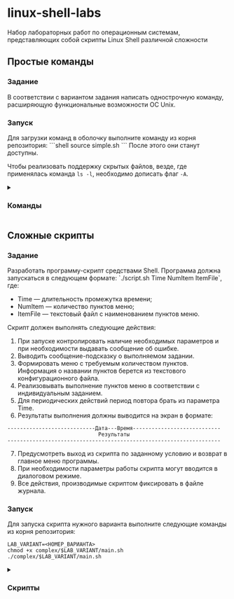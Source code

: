 # linux-shell-labs
Набор лабораторных работ по операционным системам, представляющих собой скрипты Linux Shell различной сложности

<h2>Простые команды</h2>

<h3>Задание</h3>
В соответствии с вариантом задания написать однострочную команду, расширяющую функциональные возможности ОС Unix.

<h3>Запуск</h3>
Для загрузки команд в оболочку выполните команду из корня репозитория:
```shell
source simple.sh
```
После этого они станут доступны.

Чтобы реализовать поддержку скрытых файлов, везде, где применялась команда `ls -l`, необходимо дописать флаг `-A`.

<details>
<summary><h3>Команды</h3></summary>
 
**1.** `lx` **— вывести список файлов указанного каталога, у которых права на чтение, запись и выполнение только для создателя файла (т.е. rwx------), отсортировать их по имени в обратном порядке.**

Команда ls -lh $1 выводит всё содержание указаного каталога, а grep находит те строки, которые начинаются на -rwx------ (т. е. содержат файлы с требуемым набором прав).

<img width=75% src="https://github.com/user-attachments/assets/f65c2a91-8812-4d78-9031-f25834ffb084"/>
<br>
<br>

**2.** `pu` **— посчитать количество процессов, запущенных указанным пользователем.**

Команда ps с аргументом -u выводит список процессов, запущенных указанным пользователем. Модификатор h убирает заголовок перед списком. Для подсчёта остаётся вызвать команду wc. Флаг -l, означает подсчёт только строк (а не слов и символов).

<img width=75% src="https://github.com/user-attachments/assets/cb2611c9-811b-4c5c-8d79-7b21e35cd850" />
<br>
<br>

**3.** `pt` **— посчитать кол-во процессов, запущенных с указанного терминала.**

Команда ps c модификатором t выводит список процессов, запущенных с указанного терминала. Для подсчёта вновь используем модификатор h и передачу команде wc.

<img width=75% src="https://github.com/user-attachments/assets/9a67365e-6457-4177-baea-5867d9a53aea" />
<br>
<br>

**4.** `nx` **— количество исполнимых файлов в указанном каталоге.**

С помощью ls -l $1 выведем содержимое указанного каталога. Командой grep с шаблоном «^-.*x.* » найдём все строки, начинающиеся на - (такие строки описывают файлы) и содержащие x в триадах прав (хотя бы одна x означает, что файл является исполняемым для одной из групп пользователей). Флаг -с команды grep означает, что нужно вывести только число найденных строк.

<img width=75% src="https://github.com/user-attachments/assets/7b019955-2ee5-4677-ad59-e985868d397d" />
<br>
<br>

**5.** `npu` **— посчитать количество терминированных процессов, запущенных указанным пользователем.**

Терминированные процессы имеют статус T в списке процессов. Поскольку нам необходимо узнать их количество, воспользуемся аргументом -o и передадим ему одно поле — stat (статус процесса). Аргумент -u $1 выведет процессы указанного пользователя. Остаётся найти количество нужных статусов при помощи grep -c ‘^T’.
На скриншоте было создано и прервано 3 процесса, чтобы продемонстрировать работу скрипта.

<img width=75% src="https://github.com/user-attachments/assets/3b0b33e6-e2e6-4dd7-8ee0-c989699407b0" />
<br>
<br>

**6.** `mp` **— количество процессов, запущенных определенного числа.**

Запустим команду ps с модификатором h и флагом е для получения всех процессов без строки заголовка. Чтобы выбрать только даты, добавим аргументы -o lstart и -D %d.%m.%y. Теперь для поиска и подсчёта можно вводить дату в привычном формате.

<img width=75% src="https://github.com/user-attachments/assets/04004433-fdc6-4f69-b583-bde2f57b3f65" />
<br>
<br>

**7.** `tu` **— посчитать количество терминалов, с которых запущены процессы в текущий момент времени.**

Команда who в числе прочих данных выводит список активных терминалов. Подсчитаем их с помощью wc -l. При этом, поскольку с терминала pts/0 процессы не запускаются, отнимем от подсчитанного значения 1. Остаётся только вывести полученное арифметическое выражение с помощью echo.

<img width=75% src="https://github.com/user-attachments/assets/2892512e-de5f-4ef8-b6ae-a9c2f3f2b120" />
<br>
<br>

**8.** `bp` **— вывести информацию об указанном количестве процессов, имеющих наибольшее время использования процессора.**

Выведем список всех процессов командой ps -e. Также после аргумента -o укажем необходимые поля для вывода: пользователь, идентификатор процесса, процессорное время и команда. Чтобы отсортировать список по процессорному времени по убыванию используем аргумент --sort=-time. Чтобы вывести указанное количество строк из полученного списка, используем команду head. Аргумент -n задаёт число строк для вывода. Поскольку строка заголовка в данном случае нужна, к указанному числу прибавим 1.

<img width=75% src="https://github.com/user-attachments/assets/ce81da0f-5ae7-45e9-9052-2dea443de266" />
<br>
<br>

**9.** `bf` **— вывести информацию об указанном количестве файлов, имеющих наибольший размер.**

С помощью флага -S отсортируем вывод команды ls -lh по размеру файлов. Чтобы отобрать файлы из содержимого каталога, применим grep ‘^-‘. Чтобы выбрать только указанное количество файлов из топа, используем head -n $2.

<img width=75% src="https://github.com/user-attachments/assets/31071b65-2a57-4a34-91df-e17a68bd50e3" />
<br>
<br>

**10.** `fm` **— посчитать кол-во директорий в указанном каталоге, у которых права доступа: rwxrwxrwx.**

Выведем содержимое указанного каталога, после чего используем grep с шаблоном ‘^drwxrwxrwx’ (выбирает директории с полной триадой прав) и подсчитаем с помощью флага -c.

<img width=75% src="https://github.com/user-attachments/assets/eacb8836-a9bd-4c5b-aa4d-fe512c14ecb8" />
<br>
<br>

**11.** `ml` **— вывести информацию об указанном количестве файлов, имеющих наибольшее число связей.**

Число связей файлов выводится во втором столбце вывода команды ls -l. Поэтому, чтобы отсортировать файлы и директории по числу связей, передадим команде sort аргументы -rnk2 (числовая сортировка по убыванию по второму столбцу). Чтобы получить указанное количество файлов, применим команду head.

<img width=75% src="https://github.com/user-attachments/assets/58868b27-3d00-40bf-8a5e-43ffe5370d5f" />
<br>
<br>

**12.** `ll` **— список пользователей-владельцев файлов в указанном каталоге.**

Чтобы вычленить пользователей владельцев из содержимого каталога, применим команду awk. Чтобы выбрать из них уникальные имена, используем sort -u.

<img width=75% src="https://github.com/user-attachments/assets/703ea097-8f69-4cfb-9571-124b732f6f69" />
<br>
<br>

**13.** `rl` **— вывести список всех файлов, с датой создания, равной текущему числу.**

Для вывода содержимого каталога с датой создания применим аргумент --time=creation, а чтобы эта дата была в более привычном формате, добавим аргумент --time-style +%d.%m.%y. Текущую дату получим в этом же формате командой date. Остаётся только найти строчки, содержащие эту дату (а также - в начале строки как признак файла), при помощи grep.

<img width=75% src="https://github.com/user-attachments/assets/12b33de6-019e-40c5-9cb6-f5a56f0c2f44" />
<br>
<br>

**14.** `lr` **— вывести 5 последних процессов, запущенных root.**

По аналогии с командой bp (см. пункт 8) выведем интересующие нас колонки процессов root и с помощью аргумента --sort=-start отсортируем по времени создания по убыванию.

<img width=75% src="https://github.com/user-attachments/assets/5d401952-37ac-46b1-9795-cd9bb2d31f1c" />
<br>
<br>

**15.** `rc` **— вывести 5 процессов, запущенных studentom.**

Выведем все процессы, запущенные указанным пользователем, после чего выберем 5 из них (а также строку заголовка).

<img width=75% src="https://github.com/user-attachments/assets/a0c9883f-a80f-4922-8a18-7f8c8e2f1d0f" />
<br>
<br>

**16.** `cu` **— посчитать, какое количество пользователей сейчас работает в системе (имя уникально).**

Выведем работающих на данный момент пользователей командой w, отбросим строку заголовка флагом -h и подсчитаем оставшиеся строки пользователей.

<img width=75% src="https://github.com/user-attachments/assets/577b7673-b0ee-493d-86a7-7a71f1516070" />

</details>

<h2>Сложные скрипты</h2>
<h3>Задание</h3>
Разработать программу-скрипт средствами Shell. Программа должна запускаться в следующем формате: `./script.sh Time NumItem ItemFile`, где:
 
- Тime — длительность промежутка времени;
- Numltem — количество пунктов меню;
- ItemFile — текстовый файл с наименованием пунктов меню.

Скрипт должен выполнять следующие действия:
1. При запуске контролировать наличие необходимых параметров и при необходимости выдавать сообщение об ошибке.
2. Выводить сообщение-подсказку о выполняемом задании.
3. Формировать меню с требуемым количеством пунктов. Информация о названии пунктов берется из текстового конфигурационного файла.
4. Реализовывать выполнение пунктов меню в соответствии с индивидуальным заданием.
5. Для периодических действий период повтора брать из параметра Time.
6. Результаты выполнения должны выводится на экран в формате:
```
----------------------------Дата---Время----------------------------
                             Результаты
--------------------------------------------------------------------
```
7. Предусмотреть выход из скрипта по заданному условию и возврат в главное меню программы.
8. При необходимости параметры работы скрипта могут вводится в диалоговом режиме.
9. Все действия, производимые скриптом фиксировать в файле журнала.

<h3>Запуск</h3>
Для запуска скрипта нужного варианта выполните следующие команды из корня репозитория:

```shell
LAB_VARIANT=<НОМЕР_ВАРИАНТА>
chmod +x complex/$LAB_VARIANT/main.sh
./complex/$LAB_VARIANT/main.sh
```

<details>
<summary><h3>Скрипты</h3></summary>

**[Вариант 5](./complex/5)**
1. Поиск в двух указанных каталогах файлов с одинаковым содержимым. Вывод имен этих файлов и размера в строках.
2. Создание в текущем каталоге папки вида data-time до тех пор, пока в текущем каталоге не появится файл с именем stop. В каждую папку копировать из текущего каталога файлы, заканчивающиеся на символы а — в первую папку, b — во вторую папку и т. д.
3. При выходе удаление всех созданных папок и создание файла, в который записывается их количество.

<details>
<summary><h4>Скриншоты</h4></summary>
<img width=75% src="https://github.com/user-attachments/assets/a117e026-032d-4684-b56b-d35195969c2f" />
<img width=75% src="https://github.com/user-attachments/assets/da8dcbcb-3262-4e9e-af61-1a228592e3d4" />
</details>

<details>
<summary><h4>Пример лога</h4></summary>

```
[<ДАТА И ВРЕМЯ>] <ВЫЗОВ ФУНКЦИИ ИЛИ ФАЙЛА С АРГУМЕНТАМИ>
<СООБЩЕНИЕ>


[28.10.2023 22:05:53] <одна из библиотек>
Создаём файл лога

[28.10.2023 22:05:53] <одна из библиотек>
Найдено 3 запрограммированных действий по варианту: sizeDifference analyzeProcessCountChanging listNewProcesses

[28.10.2023 22:05:53] ./main.sh "3" "3" "menu"
Проверим аргументы скрипта на корректность

[28.10.2023 22:05:53] isIntBetween "3" "длительность промежутка времени в секундах" "1"
Проверим, является ли "3" числовым значением
[28.10.2023 22:05:53]
Проверим, лежит ли 3 между min=1 и max=

[28.10.2023 22:05:53] isIntBetween "3" "максимальное количество пунктов меню" "3"
Проверим, является ли "3" числовым значением
[28.10.2023 22:05:53]
Проверим, лежит ли 3 между min=3 и max=

[28.10.2023 22:05:53] ./main.sh "3" "3" "menu"
Проверим, доступен ли файл "menu" для чтения

[28.10.2023 22:05:53] ./main.sh "3" "3" "menu"
Первоначальная настройка завершена, переходим в основной цикл

[28.10.2023 22:05:53] border
Выводим строчку с текущей датой и временем

[28.10.2023 22:05:53] _menuItems
Прочитаем и выведем 3 строк файла "menu"
[28.10.2023 22:05:53]
Выведено 3 пунктов меню

[28.10.2023 22:05:53] ./main.sh
Считаем символ для выбора пункта меню

[28.10.2023 22:05:53] readTillCorrectResult "_readNum" "пункт меню"
Будем запускать функцию считывания, пока она не завершится без ошибок
[28.10.2023 22:05:59]
Считан символ '1'. Проверим, является ли он номером одного из пунктов меню

[28.10.2023 22:05:59] isIntBetween "1" "пункт меню" "1" "3"
Проверим, является ли "1" числовым значением
[28.10.2023 22:05:59]
Проверим, лежит ли 1 между min=1 и max=3

[28.10.2023 22:05:59] _readNum
Сделаем пункт меню индексом (уменьшим на 1), чтобы обращаться по нему к массиву действий

[28.10.2023 22:05:59] readTillCorrectResult "_readNum" "пункт меню"
Считывание прошло успешно

[28.10.2023 22:05:59] border
Выводим строчку с текущей датой и временем

[28.10.2023 22:05:59] ./main.sh "3" "3" "menu"
Начинаем выполнение действия "sizeDifference"

[28.10.2023 22:05:59] sizeDifference
Считаем папку для проверки

[28.10.2023 22:05:59] readTillCorrectResult "_readDirectory" "папку для поиска файлов по подкаталогам"
Будем запускать функцию считывания, пока она не завершится без ошибок

[28.10.2023 22:06:07] _readDirectory
Считано значение "/home/scorpion". Проверим, папка ли это
[28.10.2023 22:06:07]
Теперь проверим, содержит ли она подкаталоги для проверки

[28.10.2023 22:06:07] readTillCorrectResult "_readDirectory" "папку для поиска файлов по подкаталогам"
Считывание прошло успешно

[28.10.2023 22:06:07] sizeDifference
Найдём подкаталоги 1-го уровня данной папки
[28.10.2023 22:06:07]
Начинаем просмотр каждого из них
[28.10.2023 22:06:07]
".config": 112510389 - 0 = 112510389
[28.10.2023 22:06:07]
".local": 127916928 - 0 = 127916928
[28.10.2023 22:06:07]
".cache": 255842149 - 0 = 255842149
[28.10.2023 22:06:07]
"Desktop" — содержит менее двух файлов, невозможно получить разность
[28.10.2023 22:06:07]
".yandex": 580 - 38 = 542
[28.10.2023 22:06:07]
".pki": 36864 - 449 = 36415
[28.10.2023 22:06:07]
".vscode": 119869456 - 0 = 119869456
[28.10.2023 22:06:07]
".gnome": 354 - 326 = 28
[28.10.2023 22:06:07]
".designer": 16718 - 848 = 15870
[28.10.2023 22:06:07]
".cargo": 239662666 - 0 = 239662666
[28.10.2023 22:06:07]
".java": 148572 - 0 = 148572
[28.10.2023 22:06:07]
".android": 1704 - 12 = 1692
[28.10.2023 22:06:07]
".jdks": 130326280 - 11 = 130326269
[28.10.2023 22:06:07]
".m2": 575854 - 40 = 575814
[28.10.2023 22:06:07]
".pgadmin": 61440 - 0 = 61440
[28.10.2023 22:06:07]
".swt" — содержит менее двух файлов, невозможно получить разность
[28.10.2023 22:06:07]
"Загрузки" — содержит менее двух файлов, невозможно получить разность
[28.10.2023 22:06:07]
"Документы" — содержит менее двух файлов, невозможно получить разность
[28.10.2023 22:06:07]
"Изображения" — содержит менее двух файлов, невозможно получить разность
[28.10.2023 22:06:07]
"Видео" — содержит менее двух файлов, невозможно получить разность

[28.10.2023 22:06:07] ./main.sh "3" "3" "menu"
Действие "sizeDifference" завершено

[28.10.2023 22:06:07] border
Выводим строчку с текущей датой и временем

[28.10.2023 22:06:07] _menuItems
Прочитаем и выведем 3 строк файла "menu"
[28.10.2023 22:06:07]
Выведено 3 пунктов меню

[28.10.2023 22:06:07] ./main.sh
Считаем символ для выбора пункта меню

[28.10.2023 22:06:07] readTillCorrectResult "_readNum" "пункт меню"
Будем запускать функцию считывания, пока она не завершится без ошибок
[28.10.2023 22:07:02]
Считан символ '2'. Проверим, является ли он номером одного из пунктов меню

[28.10.2023 22:07:02] isIntBetween "2" "пункт меню" "1" "3"
Проверим, является ли "2" числовым значением
[28.10.2023 22:07:02]
Проверим, лежит ли 2 между min=1 и max=3

[28.10.2023 22:07:02] _readNum
Сделаем пункт меню индексом (уменьшим на 1), чтобы обращаться по нему к массиву действий

[28.10.2023 22:07:02] readTillCorrectResult "_readNum" "пункт меню"
Считывание прошло успешно

[28.10.2023 22:07:02] border
Выводим строчку с текущей датой и временем

[28.10.2023 22:07:02] ./main.sh "3" "3" "menu"
Начинаем выполнение действия "analyzeProcessCountChanging"

[28.10.2023 22:07:02] analyzeProcessCountChanging
Считаем пользователя и предел процессов

[28.10.2023 22:07:02] readTillCorrectResult "_readUser" "имя пользователя, процессы которого нужно сканировать"
Будем запускать функцию считывания, пока она не завершится без ошибок

[28.10.2023 22:07:06] _readUser
Считано значение "noname". Проверим, пользователь ли это
[28.10.2023 22:07:06]
Нет, такого пользователя не существует

[28.10.2023 22:07:06] readTillCorrectResult "_readUser" "имя пользователя, процессы которого нужно сканировать"
Функция считывания завершилась с ошибкой, запускаем ещё раз

[28.10.2023 22:07:12] _readUser
Считано значение "scorpion". Проверим, пользователь ли это

[28.10.2023 22:07:12] readTillCorrectResult "_readUser" "имя пользователя, процессы которого нужно сканировать"
Считывание прошло успешно

[28.10.2023 22:07:12] readTillCorrectResult "_readProcessLimit" "предел процессов, при достижении которого необходимо прервать сканирование"
Будем запускать функцию считывания, пока она не завершится без ошибок

[28.10.2023 22:07:15] _readProcessLimit
Считано значение "0". Проверим, положительное ли это число

[28.10.2023 22:07:15] isIntBetween "0" "предел процессов" "1"
Проверим, является ли "0" числовым значением
[28.10.2023 22:07:15]
Проверим, лежит ли 0 между min=1 и max=
[28.10.2023 22:07:15]
Нет, не лежит

[28.10.2023 22:07:15] readTillCorrectResult "_readProcessLimit" "предел процессов, при достижении которого необходимо прервать сканирование"
Функция считывания завершилась с ошибкой, запускаем ещё раз

[28.10.2023 22:07:28] _readProcessLimit
Считано значение "160". Проверим, положительное ли это число

[28.10.2023 22:07:28] isIntBetween "160" "предел процессов" "1"
Проверим, является ли "160" числовым значением
[28.10.2023 22:07:28]
Проверим, лежит ли 160 между min=1 и max=

[28.10.2023 22:07:28] readTillCorrectResult "_readProcessLimit" "предел процессов, при достижении которого необходимо прервать сканирование"
Считывание прошло успешно

[28.10.2023 22:07:28] analyzeProcessCountChanging
Начинаем проверку числа процессов пользователя scorpion с интервалом 3 секунд

[28.10.2023 22:07:28] analyzeProcessCountChanging
Найдено 100 процессов. Выведем требуемую информацию о них

[28.10.2023 22:07:28] getProgressBar
Получим прогрессбар длиной в 10 ячеек, имея текущее значение 100, а максимальное значение 160
[28.10.2023 22:07:28]
Текущее значение меньше, чем максимальное. Умножим текущее значение на 10 и поделим на максимальное с учётом округления количества ячеек

[28.10.2023 22:07:28] _divAndRound "1000" "160"
Произведём деление до десятых с округлением до целых
[28.10.2023 22:07:28]
Разделив делимое 1000 на делитель 160 нацело, получаем 6
[28.10.2023 22:07:28]
Разделим делимое 1000 на делитель 160 с остатком, получаем 40
[28.10.2023 22:07:28]
Разделим остаток 40, умноженный на 10, на делитель 160 нацело, получаем 2 — разряд десятых частного
[28.10.2023 22:07:28]
Округляя частное 6,2 до целых, разряд десятых отбрасываем, поскольку 2 < 5
[28.10.2023 22:07:28]
Добавим незаполненную часть из 4 ячеек в прогрессбар
[28.10.2023 22:07:28]
Добавим заполненную часть из 6 ячеек в начало прогрессбара.
[28.10.2023 22:07:28]
Итоговый прогрессбар: ******————

[28.10.2023 22:07:31] analyzeProcessCountChanging
Найдено 100 процессов. Выведем требуемую информацию о них

[28.10.2023 22:07:31] getProgressBar
Получим прогрессбар длиной в 10 ячеек, имея текущее значение 100, а максимальное значение 160
[28.10.2023 22:07:31]
Текущее значение меньше, чем максимальное. Умножим текущее значение на 10 и поделим на максимальное с учётом округления количества ячеек

[28.10.2023 22:07:31] _divAndRound "1000" "160"
Произведём деление до десятых с округлением до целых
[28.10.2023 22:07:31]
Разделив делимое 1000 на делитель 160 нацело, получаем 6
[28.10.2023 22:07:31]
Разделим делимое 1000 на делитель 160 с остатком, получаем 40
[28.10.2023 22:07:31]
Разделим остаток 40, умноженный на 10, на делитель 160 нацело, получаем 2 — разряд десятых частного
[28.10.2023 22:07:31]
Округляя частное 6,2 до целых, разряд десятых отбрасываем, поскольку 2 < 5
[28.10.2023 22:07:31]
Добавим незаполненную часть из 4 ячеек в прогрессбар
[28.10.2023 22:07:31]
Добавим заполненную часть из 6 ячеек в начало прогрессбара.
[28.10.2023 22:07:31]
Итоговый прогрессбар: ******————

[28.10.2023 22:07:34] analyzeProcessCountChanging
Найдено 104 процессов. Выведем требуемую информацию о них

[28.10.2023 22:07:34] getProgressBar
Получим прогрессбар длиной в 10 ячеек, имея текущее значение 104, а максимальное значение 160
[28.10.2023 22:07:34]
Текущее значение меньше, чем максимальное. Умножим текущее значение на 10 и поделим на максимальное с учётом округления количества ячеек

[28.10.2023 22:07:34] _divAndRound "1040" "160"
Произведём деление до десятых с округлением до целых
[28.10.2023 22:07:34]
Разделив делимое 1040 на делитель 160 нацело, получаем 6
[28.10.2023 22:07:34]
Разделим делимое 1040 на делитель 160 с остатком, получаем 80
[28.10.2023 22:07:34]
Разделим остаток 80, умноженный на 10, на делитель 160 нацело, получаем 5 — разряд десятых частного
[28.10.2023 22:07:34]
Округляя частное 6,5 до целых, увеличиваем целую часть на 1, поскольку 5 ≥ 5
[28.10.2023 22:07:34]
Добавим незаполненную часть из 3 ячеек в прогрессбар
[28.10.2023 22:07:34]
Добавим заполненную часть из 7 ячеек в начало прогрессбара.
[28.10.2023 22:07:34]
Итоговый прогрессбар: *******———

[28.10.2023 22:07:37] analyzeProcessCountChanging
Найдено 126 процессов. Выведем требуемую информацию о них

[28.10.2023 22:07:37] getProgressBar
Получим прогрессбар длиной в 10 ячеек, имея текущее значение 126, а максимальное значение 160
[28.10.2023 22:07:37]
Текущее значение меньше, чем максимальное. Умножим текущее значение на 10 и поделим на максимальное с учётом округления количества ячеек

[28.10.2023 22:07:37] _divAndRound "1260" "160"
Произведём деление до десятых с округлением до целых
[28.10.2023 22:07:37]
Разделив делимое 1260 на делитель 160 нацело, получаем 7
[28.10.2023 22:07:37]
Разделим делимое 1260 на делитель 160 с остатком, получаем 140
[28.10.2023 22:07:37]
Разделим остаток 140, умноженный на 10, на делитель 160 нацело, получаем 8 — разряд десятых частного
[28.10.2023 22:07:37]
Округляя частное 7,8 до целых, увеличиваем целую часть на 1, поскольку 8 ≥ 5
[28.10.2023 22:07:37]
Добавим незаполненную часть из 2 ячеек в прогрессбар
[28.10.2023 22:07:37]
Добавим заполненную часть из 8 ячеек в начало прогрессбара.
[28.10.2023 22:07:37]
Итоговый прогрессбар: ********——

[28.10.2023 22:07:40] analyzeProcessCountChanging
Найдено 146 процессов. Выведем требуемую информацию о них

[28.10.2023 22:07:40] getProgressBar
Получим прогрессбар длиной в 10 ячеек, имея текущее значение 146, а максимальное значение 160
[28.10.2023 22:07:40]
Текущее значение меньше, чем максимальное. Умножим текущее значение на 10 и поделим на максимальное с учётом округления количества ячеек

[28.10.2023 22:07:40] _divAndRound "1460" "160"
Произведём деление до десятых с округлением до целых
[28.10.2023 22:07:40]
Разделив делимое 1460 на делитель 160 нацело, получаем 9
[28.10.2023 22:07:40]
Разделим делимое 1460 на делитель 160 с остатком, получаем 20
[28.10.2023 22:07:40]
Разделим остаток 20, умноженный на 10, на делитель 160 нацело, получаем 1 — разряд десятых частного
[28.10.2023 22:07:40]
Округляя частное 9,1 до целых, разряд десятых отбрасываем, поскольку 1 < 5
[28.10.2023 22:07:40]
Добавим незаполненную часть из 1 ячеек в прогрессбар
[28.10.2023 22:07:40]
Добавим заполненную часть из 9 ячеек в начало прогрессбара.
[28.10.2023 22:07:40]
Итоговый прогрессбар: *********—

[28.10.2023 22:07:43] analyzeProcessCountChanging
Найдено 166 процессов. Выведем требуемую информацию о них

[28.10.2023 22:07:43] getProgressBar
Получим прогрессбар длиной в 10 ячеек, имея текущее значение 166, а максимальное значение 160
[28.10.2023 22:07:43]
Текущее значение не меньше, чем максимальное. Значит, он будет заполнен полностью
[28.10.2023 22:07:43]
Текущее значение превышает максимальное. Добавим в прогрессбар символ '>', свидетельствующий об этом
[28.10.2023 22:07:43]
Добавим заполненную часть из 10 ячеек в начало прогрессбара.
[28.10.2023 22:07:43]
Итоговый прогрессбар: **********>

[28.10.2023 22:07:46] analyzeProcessCountChanging
Предел числа процессов (160) достигнут

[28.10.2023 22:07:46] ./main.sh "3" "3" "menu"
Действие "analyzeProcessCountChanging" завершено

[28.10.2023 22:07:46] border
Выводим строчку с текущей датой и временем

[28.10.2023 22:07:46] _menuItems
Прочитаем и выведем 3 строк файла "menu"
[28.10.2023 22:07:46]
Выведено 3 пунктов меню

[28.10.2023 22:07:46] ./main.sh
Считаем символ для выбора пункта меню

[28.10.2023 22:07:46] readTillCorrectResult "_readNum" "пункт меню"
Будем запускать функцию считывания, пока она не завершится без ошибок
[28.10.2023 22:08:09]
Считан символ '3'. Проверим, является ли он номером одного из пунктов меню

[28.10.2023 22:08:09] isIntBetween "3" "пункт меню" "1" "3"
Проверим, является ли "3" числовым значением
[28.10.2023 22:08:09]
Проверим, лежит ли 3 между min=1 и max=3

[28.10.2023 22:08:09] _readNum
Сделаем пункт меню индексом (уменьшим на 1), чтобы обращаться по нему к массиву действий

[28.10.2023 22:08:09] readTillCorrectResult "_readNum" "пункт меню"
Считывание прошло успешно

[28.10.2023 22:08:09] border
Выводим строчку с текущей датой и временем

[28.10.2023 22:08:09] ./main.sh "3" "3" "menu"
Начинаем выполнение действия "listNewProcesses"

[28.10.2023 22:08:09] listNewProcesses
Получаем общий список процессов

[28.10.2023 22:08:09] listNewProcesses
Выводим только те процессы из списка, которые появились после запуска скрипта (PID которого 216862)

[28.10.2023 22:08:09] ./main.sh "3" "3" "menu"
Действие "listNewProcesses" завершено

[28.10.2023 22:08:09] border
Выводим строчку с текущей датой и временем

[28.10.2023 22:08:09] ./main.sh
Выходим из основного цикла
```

</details>

**[Вариант 9](./complex/9)**
1. Определить разность между максимальным и минимальным размерами файлов во всех подкаталогах указанного каталога.
2. Анализировать изменение количества процессов запущенных указанным пользователем в системе. Результат выводить в виде диаграммы вида:
```
****    4 процесса
**      2 процесса
******  6 процессов
***     3 процесса
*       1 процесс
*       1 процесс
**      2 процесса
```
и т. д. В начале каждой строки выводить текущее время.

Выход при превышении количества процессов некоторой заданной границы.

3. При выходе из программы формирование списка процессов, появившихся в системе за время работы скрипта.

<details>
<summary><h4>Скриншоты</h4></summary>
<img width=75% src="https://github.com/user-attachments/assets/b07be7ee-f908-424e-8cea-293931739083" />
<img width=75% src="https://github.com/user-attachments/assets/97c79fba-9a9d-4797-922c-33cf5a0169b4" />
</details>

<details>
<summary><h4>Пример лога</h4></summary>

```
[<ДАТА И ВРЕМЯ>] <ВЫЗОВ ФУНКЦИИ ИЛИ ФАЙЛА С АРГУМЕНТАМИ>
<СООБЩЕНИЕ>


[28.10.2023 22:05:53] <одна из библиотек>
Создаём файл лога

[28.10.2023 22:05:53] <одна из библиотек>
Найдено 3 запрограммированных действий по варианту: sizeDifference analyzeProcessCountChanging listNewProcesses

[28.10.2023 22:05:53] ./main.sh "3" "3" "menu"
Проверим аргументы скрипта на корректность

[28.10.2023 22:05:53] isIntBetween "3" "длительность промежутка времени в секундах" "1"
Проверим, является ли "3" числовым значением
[28.10.2023 22:05:53]
Проверим, лежит ли 3 между min=1 и max=

[28.10.2023 22:05:53] isIntBetween "3" "максимальное количество пунктов меню" "3"
Проверим, является ли "3" числовым значением
[28.10.2023 22:05:53]
Проверим, лежит ли 3 между min=3 и max=

[28.10.2023 22:05:53] ./main.sh "3" "3" "menu"
Проверим, доступен ли файл "menu" для чтения

[28.10.2023 22:05:53] ./main.sh "3" "3" "menu"
Первоначальная настройка завершена, переходим в основной цикл

[28.10.2023 22:05:53] border
Выводим строчку с текущей датой и временем

[28.10.2023 22:05:53] _menuItems
Прочитаем и выведем 3 строк файла "menu"
[28.10.2023 22:05:53]
Выведено 3 пунктов меню

[28.10.2023 22:05:53] ./main.sh
Считаем символ для выбора пункта меню

[28.10.2023 22:05:53] readTillCorrectResult "_readNum" "пункт меню"
Будем запускать функцию считывания, пока она не завершится без ошибок
[28.10.2023 22:05:59]
Считан символ '1'. Проверим, является ли он номером одного из пунктов меню

[28.10.2023 22:05:59] isIntBetween "1" "пункт меню" "1" "3"
Проверим, является ли "1" числовым значением
[28.10.2023 22:05:59]
Проверим, лежит ли 1 между min=1 и max=3

[28.10.2023 22:05:59] _readNum
Сделаем пункт меню индексом (уменьшим на 1), чтобы обращаться по нему к массиву действий

[28.10.2023 22:05:59] readTillCorrectResult "_readNum" "пункт меню"
Считывание прошло успешно

[28.10.2023 22:05:59] border
Выводим строчку с текущей датой и временем

[28.10.2023 22:05:59] ./main.sh "3" "3" "menu"
Начинаем выполнение действия "sizeDifference"

[28.10.2023 22:05:59] sizeDifference
Считаем папку для проверки

[28.10.2023 22:05:59] readTillCorrectResult "_readDirectory" "папку для поиска файлов по подкаталогам"
Будем запускать функцию считывания, пока она не завершится без ошибок

[28.10.2023 22:06:07] _readDirectory
Считано значение "/home/scorpion". Проверим, папка ли это
[28.10.2023 22:06:07]
Теперь проверим, содержит ли она подкаталоги для проверки

[28.10.2023 22:06:07] readTillCorrectResult "_readDirectory" "папку для поиска файлов по подкаталогам"
Считывание прошло успешно

[28.10.2023 22:06:07] sizeDifference
Найдём подкаталоги 1-го уровня данной папки
[28.10.2023 22:06:07]
Начинаем просмотр каждого из них
[28.10.2023 22:06:07]
".config": 112510389 - 0 = 112510389
[28.10.2023 22:06:07]
".local": 127916928 - 0 = 127916928
[28.10.2023 22:06:07]
".cache": 255842149 - 0 = 255842149
[28.10.2023 22:06:07]
"Desktop" — содержит менее двух файлов, невозможно получить разность
[28.10.2023 22:06:07]
".yandex": 580 - 38 = 542
[28.10.2023 22:06:07]
".pki": 36864 - 449 = 36415
[28.10.2023 22:06:07]
".vscode": 119869456 - 0 = 119869456
[28.10.2023 22:06:07]
".gnome": 354 - 326 = 28
[28.10.2023 22:06:07]
".designer": 16718 - 848 = 15870
[28.10.2023 22:06:07]
".cargo": 239662666 - 0 = 239662666
[28.10.2023 22:06:07]
".java": 148572 - 0 = 148572
[28.10.2023 22:06:07]
".android": 1704 - 12 = 1692
[28.10.2023 22:06:07]
".jdks": 130326280 - 11 = 130326269
[28.10.2023 22:06:07]
".m2": 575854 - 40 = 575814
[28.10.2023 22:06:07]
".pgadmin": 61440 - 0 = 61440
[28.10.2023 22:06:07]
".swt" — содержит менее двух файлов, невозможно получить разность
[28.10.2023 22:06:07]
"Загрузки" — содержит менее двух файлов, невозможно получить разность
[28.10.2023 22:06:07]
"Документы" — содержит менее двух файлов, невозможно получить разность
[28.10.2023 22:06:07]
"Изображения" — содержит менее двух файлов, невозможно получить разность
[28.10.2023 22:06:07]
"Видео" — содержит менее двух файлов, невозможно получить разность

[28.10.2023 22:06:07] ./main.sh "3" "3" "menu"
Действие "sizeDifference" завершено

[28.10.2023 22:06:07] border
Выводим строчку с текущей датой и временем

[28.10.2023 22:06:07] _menuItems
Прочитаем и выведем 3 строк файла "menu"
[28.10.2023 22:06:07]
Выведено 3 пунктов меню

[28.10.2023 22:06:07] ./main.sh
Считаем символ для выбора пункта меню

[28.10.2023 22:06:07] readTillCorrectResult "_readNum" "пункт меню"
Будем запускать функцию считывания, пока она не завершится без ошибок
[28.10.2023 22:07:02]
Считан символ '2'. Проверим, является ли он номером одного из пунктов меню

[28.10.2023 22:07:02] isIntBetween "2" "пункт меню" "1" "3"
Проверим, является ли "2" числовым значением
[28.10.2023 22:07:02]
Проверим, лежит ли 2 между min=1 и max=3

[28.10.2023 22:07:02] _readNum
Сделаем пункт меню индексом (уменьшим на 1), чтобы обращаться по нему к массиву действий

[28.10.2023 22:07:02] readTillCorrectResult "_readNum" "пункт меню"
Считывание прошло успешно

[28.10.2023 22:07:02] border
Выводим строчку с текущей датой и временем

[28.10.2023 22:07:02] ./main.sh "3" "3" "menu"
Начинаем выполнение действия "analyzeProcessCountChanging"

[28.10.2023 22:07:02] analyzeProcessCountChanging
Считаем пользователя и предел процессов

[28.10.2023 22:07:02] readTillCorrectResult "_readUser" "имя пользователя, процессы которого нужно сканировать"
Будем запускать функцию считывания, пока она не завершится без ошибок

[28.10.2023 22:07:06] _readUser
Считано значение "noname". Проверим, пользователь ли это
[28.10.2023 22:07:06]
Нет, такого пользователя не существует

[28.10.2023 22:07:06] readTillCorrectResult "_readUser" "имя пользователя, процессы которого нужно сканировать"
Функция считывания завершилась с ошибкой, запускаем ещё раз

[28.10.2023 22:07:12] _readUser
Считано значение "scorpion". Проверим, пользователь ли это

[28.10.2023 22:07:12] readTillCorrectResult "_readUser" "имя пользователя, процессы которого нужно сканировать"
Считывание прошло успешно

[28.10.2023 22:07:12] readTillCorrectResult "_readProcessLimit" "предел процессов, при достижении которого необходимо прервать сканирование"
Будем запускать функцию считывания, пока она не завершится без ошибок

[28.10.2023 22:07:15] _readProcessLimit
Считано значение "0". Проверим, положительное ли это число

[28.10.2023 22:07:15] isIntBetween "0" "предел процессов" "1"
Проверим, является ли "0" числовым значением
[28.10.2023 22:07:15]
Проверим, лежит ли 0 между min=1 и max=
[28.10.2023 22:07:15]
Нет, не лежит

[28.10.2023 22:07:15] readTillCorrectResult "_readProcessLimit" "предел процессов, при достижении которого необходимо прервать сканирование"
Функция считывания завершилась с ошибкой, запускаем ещё раз

[28.10.2023 22:07:28] _readProcessLimit
Считано значение "160". Проверим, положительное ли это число

[28.10.2023 22:07:28] isIntBetween "160" "предел процессов" "1"
Проверим, является ли "160" числовым значением
[28.10.2023 22:07:28]
Проверим, лежит ли 160 между min=1 и max=

[28.10.2023 22:07:28] readTillCorrectResult "_readProcessLimit" "предел процессов, при достижении которого необходимо прервать сканирование"
Считывание прошло успешно

[28.10.2023 22:07:28] analyzeProcessCountChanging
Начинаем проверку числа процессов пользователя scorpion с интервалом 3 секунд

[28.10.2023 22:07:28] analyzeProcessCountChanging
Найдено 100 процессов. Выведем требуемую информацию о них

[28.10.2023 22:07:28] getProgressBar
Получим прогрессбар длиной в 10 ячеек, имея текущее значение 100, а максимальное значение 160
[28.10.2023 22:07:28]
Текущее значение меньше, чем максимальное. Умножим текущее значение на 10 и поделим на максимальное с учётом округления количества ячеек

[28.10.2023 22:07:28] _divAndRound "1000" "160"
Произведём деление до десятых с округлением до целых
[28.10.2023 22:07:28]
Разделив делимое 1000 на делитель 160 нацело, получаем 6
[28.10.2023 22:07:28]
Разделим делимое 1000 на делитель 160 с остатком, получаем 40
[28.10.2023 22:07:28]
Разделим остаток 40, умноженный на 10, на делитель 160 нацело, получаем 2 — разряд десятых частного
[28.10.2023 22:07:28]
Округляя частное 6,2 до целых, разряд десятых отбрасываем, поскольку 2 < 5
[28.10.2023 22:07:28]
Добавим незаполненную часть из 4 ячеек в прогрессбар
[28.10.2023 22:07:28]
Добавим заполненную часть из 6 ячеек в начало прогрессбара.
[28.10.2023 22:07:28]
Итоговый прогрессбар: ******————

[28.10.2023 22:07:31] analyzeProcessCountChanging
Найдено 100 процессов. Выведем требуемую информацию о них

[28.10.2023 22:07:31] getProgressBar
Получим прогрессбар длиной в 10 ячеек, имея текущее значение 100, а максимальное значение 160
[28.10.2023 22:07:31]
Текущее значение меньше, чем максимальное. Умножим текущее значение на 10 и поделим на максимальное с учётом округления количества ячеек

[28.10.2023 22:07:31] _divAndRound "1000" "160"
Произведём деление до десятых с округлением до целых
[28.10.2023 22:07:31]
Разделив делимое 1000 на делитель 160 нацело, получаем 6
[28.10.2023 22:07:31]
Разделим делимое 1000 на делитель 160 с остатком, получаем 40
[28.10.2023 22:07:31]
Разделим остаток 40, умноженный на 10, на делитель 160 нацело, получаем 2 — разряд десятых частного
[28.10.2023 22:07:31]
Округляя частное 6,2 до целых, разряд десятых отбрасываем, поскольку 2 < 5
[28.10.2023 22:07:31]
Добавим незаполненную часть из 4 ячеек в прогрессбар
[28.10.2023 22:07:31]
Добавим заполненную часть из 6 ячеек в начало прогрессбара.
[28.10.2023 22:07:31]
Итоговый прогрессбар: ******————

[28.10.2023 22:07:34] analyzeProcessCountChanging
Найдено 104 процессов. Выведем требуемую информацию о них

[28.10.2023 22:07:34] getProgressBar
Получим прогрессбар длиной в 10 ячеек, имея текущее значение 104, а максимальное значение 160
[28.10.2023 22:07:34]
Текущее значение меньше, чем максимальное. Умножим текущее значение на 10 и поделим на максимальное с учётом округления количества ячеек

[28.10.2023 22:07:34] _divAndRound "1040" "160"
Произведём деление до десятых с округлением до целых
[28.10.2023 22:07:34]
Разделив делимое 1040 на делитель 160 нацело, получаем 6
[28.10.2023 22:07:34]
Разделим делимое 1040 на делитель 160 с остатком, получаем 80
[28.10.2023 22:07:34]
Разделим остаток 80, умноженный на 10, на делитель 160 нацело, получаем 5 — разряд десятых частного
[28.10.2023 22:07:34]
Округляя частное 6,5 до целых, увеличиваем целую часть на 1, поскольку 5 ≥ 5
[28.10.2023 22:07:34]
Добавим незаполненную часть из 3 ячеек в прогрессбар
[28.10.2023 22:07:34]
Добавим заполненную часть из 7 ячеек в начало прогрессбара.
[28.10.2023 22:07:34]
Итоговый прогрессбар: *******———

[28.10.2023 22:07:37] analyzeProcessCountChanging
Найдено 126 процессов. Выведем требуемую информацию о них

[28.10.2023 22:07:37] getProgressBar
Получим прогрессбар длиной в 10 ячеек, имея текущее значение 126, а максимальное значение 160
[28.10.2023 22:07:37]
Текущее значение меньше, чем максимальное. Умножим текущее значение на 10 и поделим на максимальное с учётом округления количества ячеек

[28.10.2023 22:07:37] _divAndRound "1260" "160"
Произведём деление до десятых с округлением до целых
[28.10.2023 22:07:37]
Разделив делимое 1260 на делитель 160 нацело, получаем 7
[28.10.2023 22:07:37]
Разделим делимое 1260 на делитель 160 с остатком, получаем 140
[28.10.2023 22:07:37]
Разделим остаток 140, умноженный на 10, на делитель 160 нацело, получаем 8 — разряд десятых частного
[28.10.2023 22:07:37]
Округляя частное 7,8 до целых, увеличиваем целую часть на 1, поскольку 8 ≥ 5
[28.10.2023 22:07:37]
Добавим незаполненную часть из 2 ячеек в прогрессбар
[28.10.2023 22:07:37]
Добавим заполненную часть из 8 ячеек в начало прогрессбара.
[28.10.2023 22:07:37]
Итоговый прогрессбар: ********——

[28.10.2023 22:07:40] analyzeProcessCountChanging
Найдено 146 процессов. Выведем требуемую информацию о них

[28.10.2023 22:07:40] getProgressBar
Получим прогрессбар длиной в 10 ячеек, имея текущее значение 146, а максимальное значение 160
[28.10.2023 22:07:40]
Текущее значение меньше, чем максимальное. Умножим текущее значение на 10 и поделим на максимальное с учётом округления количества ячеек

[28.10.2023 22:07:40] _divAndRound "1460" "160"
Произведём деление до десятых с округлением до целых
[28.10.2023 22:07:40]
Разделив делимое 1460 на делитель 160 нацело, получаем 9
[28.10.2023 22:07:40]
Разделим делимое 1460 на делитель 160 с остатком, получаем 20
[28.10.2023 22:07:40]
Разделим остаток 20, умноженный на 10, на делитель 160 нацело, получаем 1 — разряд десятых частного
[28.10.2023 22:07:40]
Округляя частное 9,1 до целых, разряд десятых отбрасываем, поскольку 1 < 5
[28.10.2023 22:07:40]
Добавим незаполненную часть из 1 ячеек в прогрессбар
[28.10.2023 22:07:40]
Добавим заполненную часть из 9 ячеек в начало прогрессбара.
[28.10.2023 22:07:40]
Итоговый прогрессбар: *********—

[28.10.2023 22:07:43] analyzeProcessCountChanging
Найдено 166 процессов. Выведем требуемую информацию о них

[28.10.2023 22:07:43] getProgressBar
Получим прогрессбар длиной в 10 ячеек, имея текущее значение 166, а максимальное значение 160
[28.10.2023 22:07:43]
Текущее значение не меньше, чем максимальное. Значит, он будет заполнен полностью
[28.10.2023 22:07:43]
Текущее значение превышает максимальное. Добавим в прогрессбар символ '>', свидетельствующий об этом
[28.10.2023 22:07:43]
Добавим заполненную часть из 10 ячеек в начало прогрессбара.
[28.10.2023 22:07:43]
Итоговый прогрессбар: **********>

[28.10.2023 22:07:46] analyzeProcessCountChanging
Предел числа процессов (160) достигнут

[28.10.2023 22:07:46] ./main.sh "3" "3" "menu"
Действие "analyzeProcessCountChanging" завершено

[28.10.2023 22:07:46] border
Выводим строчку с текущей датой и временем

[28.10.2023 22:07:46] _menuItems
Прочитаем и выведем 3 строк файла "menu"
[28.10.2023 22:07:46]
Выведено 3 пунктов меню

[28.10.2023 22:07:46] ./main.sh
Считаем символ для выбора пункта меню

[28.10.2023 22:07:46] readTillCorrectResult "_readNum" "пункт меню"
Будем запускать функцию считывания, пока она не завершится без ошибок
[28.10.2023 22:08:09]
Считан символ '3'. Проверим, является ли он номером одного из пунктов меню

[28.10.2023 22:08:09] isIntBetween "3" "пункт меню" "1" "3"
Проверим, является ли "3" числовым значением
[28.10.2023 22:08:09]
Проверим, лежит ли 3 между min=1 и max=3

[28.10.2023 22:08:09] _readNum
Сделаем пункт меню индексом (уменьшим на 1), чтобы обращаться по нему к массиву действий

[28.10.2023 22:08:09] readTillCorrectResult "_readNum" "пункт меню"
Считывание прошло успешно

[28.10.2023 22:08:09] border
Выводим строчку с текущей датой и временем

[28.10.2023 22:08:09] ./main.sh "3" "3" "menu"
Начинаем выполнение действия "listNewProcesses"

[28.10.2023 22:08:09] listNewProcesses
Получаем общий список процессов

[28.10.2023 22:08:09] listNewProcesses
Выводим только те процессы из списка, которые появились после запуска скрипта (PID которого 216862)

[28.10.2023 22:08:09] ./main.sh "3" "3" "menu"
Действие "listNewProcesses" завершено

[28.10.2023 22:08:09] border
Выводим строчку с текущей датой и временем

[28.10.2023 22:08:09] ./main.sh
Выходим из основного цикла
```
</details>

</details>
